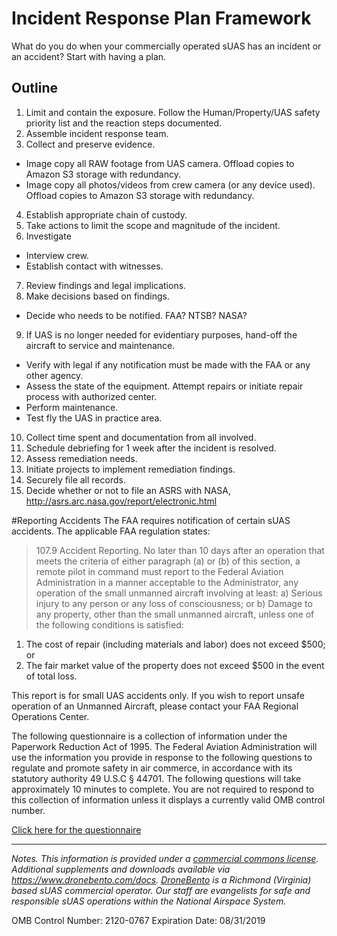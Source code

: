 # Incident Response Plan Framework
What do you do when your commercially operated sUAS has an incident or an accident? Start with having a plan.

## Outline
1. Limit and contain the exposure. Follow the Human/Property/UAS safety priority list and the reaction steps documented.
2. Assemble incident response team.
3. Collect and preserve evidence.
  - Image copy all RAW footage from UAS camera. Offload copies to Amazon S3 storage with redundancy.
  - Image copy all photos/videos from crew camera (or any device used). Offload copies to Amazon S3 storage with redundancy.
4. Establish appropriate chain of custody.
5. Take actions to limit the scope and magnitude of the incident.
6. Investigate
  - Interview crew.
  - Establish contact with witnesses.
7. Review findings and legal implications.
8. Make decisions based on findings.
  - Decide who needs to be notified. FAA? NTSB? NASA?
9. If UAS is no longer needed for evidentiary purposes, hand-off the aircraft to service and maintenance.
  - Verify with legal if any notification must be made with the FAA or any other agency.
  - Assess the state of the equipment. Attempt repairs or initiate repair process with authorized center.
  - Perform maintenance.
  - Test fly the UAS in practice area.
10. Collect time spent and documentation from all involved.
11. Schedule debriefing for 1 week after the incident is resolved.
12. Assess remediation needs.
13. Initiate projects to implement remediation findings.
14. Securely file all records.
15. Decide whether or not to file an ASRS with NASA, http://asrs.arc.nasa.gov/report/electronic.html

#Reporting Accidents
The FAA requires notification of certain sUAS accidents. The applicable FAA regulation states:

>107.9 Accident Reporting. No later than 10 days after an operation that meets the criteria of either paragraph (a) or (b) of this section, a remote pilot in command must report to the Federal Aviation Administration in a manner acceptable to the Administrator, any operation of the small unmanned aircraft involving at least:
a) Serious injury to any person or any loss of consciousness; or
b) Damage to any property, other than the small unmanned aircraft, unless one of the following conditions is satisfied:
1) The cost of repair (including materials and labor) does not exceed $500; or
2) The fair market value of the property does not exceed $500 in the event of total loss.

This report is for small UAS accidents only. If you wish to report unsafe operation of an Unmanned Aircraft, please contact your FAA Regional Operations Center.

The following questionnaire is a collection of information under the Paperwork Reduction Act of 1995. The Federal Aviation Administration will use the information you provide in response to the following questions to regulate and promote safety in air commerce, in accordance with its statutory authority 49 U.S.C § 44701. The following questions will take approximately 10 minutes to complete. You are not required to respond to this collection of information unless it displays a currently valid OMB control number.

[Click here for the questionnaire](https://www.faa.gov/uas/report_accident/)

______________
_Notes.
This information is provided under a [commercial commons license](https://github.com/dronebento/commercial-operations-manual/blob/master/license.md).  Additional supplements and downloads available via https://www.dronebento.com/docs.  [DroneBento](https://www.dronebento.com/about) is a Richmond (Virginia) based sUAS commercial operator. Our staff are evangelists for safe and responsible sUAS operations within the National Airspace System._

OMB Control Number: 2120-0767
Expiration Date: 08/31/2019
